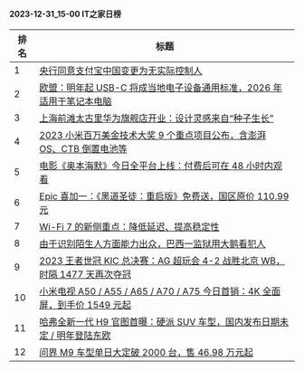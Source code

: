#### 2023-12-31_15-00  IT之家日榜

| 排名 | 标题|
| --- | ---|
| 1 | [央行同意支付宝中国变更为无实际控制人](https://www.ithome.com/0/742/600.htm) |
| 2 | [欧盟：明年起 USB-C 将成当地电子设备通用标准，2026 年适用于笔记本电脑](https://www.ithome.com/0/742/585.htm) |
| 3 | [上海前滩太古里华为旗舰店开业：设计灵感来自“种子生长”](https://www.ithome.com/0/742/582.htm) |
| 4 | [2023 小米百万美金技术大奖 9 个重点项目公布，含澎湃 OS、CTB 倒置电池等](https://www.ithome.com/0/742/607.htm) |
| 5 | [电影《奥本海默》今日全平台上线：付费后可在 48 小时内观看](https://www.ithome.com/0/742/584.htm) |
| 6 | [Epic 喜加一：《黑道圣徒：重启版》免费送，国区原价 110.99 元](https://www.ithome.com/0/742/623.htm) |
| 7 | [Wi-Fi 7 的新侧重点：降低延迟、提高稳定性](https://www.ithome.com/0/742/573.htm) |
| 8 | [由于识别陌生人方面能力出众，巴西一监狱用大鹅看犯人](https://www.ithome.com/0/742/601.htm) |
| 9 | [2023 王者世冠 KIC 总决赛：AG 超玩会 4-2 战胜北京 WB，时隔 1477 天再次夺冠](https://www.ithome.com/0/742/616.htm) |
| 10 | [小米电视 A50 / A55 / A65 / A70 / A75 今日首销：4K 全面屏，到手价 1549 元起](https://www.ithome.com/0/742/627.htm) |
| 11 | [哈弗全新一代 H9 官图首曝：硬派 SUV 车型，国内发布日期未定 / 明年登陆东欧](https://www.ithome.com/0/742/574.htm) |
| 12 | [问界 M9 车型单日大定破 2000 台，售 46.98 万元起](https://www.ithome.com/0/742/621.htm) |
